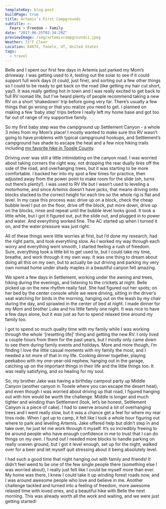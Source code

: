 ```yaml
---
templateKey: blog-post
buildPage: true
title: Artemis’s First Campgrounds
subtitle: >-
  Fears ~ Freedom ~ Family
date: "2017-06-25T02:34:29Z"
previewImage: /img/artemiscampgrounds1.jpeg
Weather: 72°F Clear
Location: 84074, Tooele, UT, United States
tags:
  - travel
---
```


Belle and I spent our first few days in Artemis just parked my Mom’s driveway. I was getting used to it, testing out the solar to see if it could support full work days (it could, just fine), and sorting out a few other things so I could to be ready to get back on the road (like getting my hair cut short, yay!). It was really getting hot in town and I was really excited to get back to full RV nomad life, but I’ve heard plenty of people recommend taking a new RV on a short ‘shakedown’ trip before going very far. There’s usually a few things that go wrong or that you realize you need to get. I planned on making a few ‘baby step’ trips before I really left my home base and got too far out of range of my supportive family.

So my first baby step was the campground up Settlement Canyon - a whole 3 miles from my Mom’s place! I mostly wanted to make sure this RV wasn’t going to have problems with typical campground hookups, and Settlement’s campground has shade to escape the heat and a few nice hiking trails including [my favorite hike in Tooele County](/blog/2017-06-11-hiking-in-settlement-canyon/).

Driving over was still a little intimidating on the canyon road. I was worried about taking corners the right way, not dropping the rear dually tires off the side of the road, and overhanging trees, but it was starting to be more comfortable. I backed her into my spot a few times for practice, then adjusted away from the power point to make room for the slide (oh, turns out there’s plenty!). I was used to RV life but I wasn’t used to leveling a motorhome, and since Artemis doesn’t have jacks, that means driving onto blocks stacked to the correct height for each tire so the whole rig is flat and level. In my case this process was: drive up on a block, check the cheap bubble level I put on the floor, drive off the block, put more down, drive up on the blocks, rinse and repeat until the bubble level looks good. It took a little while, but I got it figured out, put the slide out, and plugged in to power and water. And everything worked fine. The AC started up when I turned it on, and the water pressure was just right.

<two-column-image-grid imageURLs='["/img/artemiscampgrounds1.jpeg", "/img/artemiscampgrounds2.jpeg"]'></two-column-image-grid>

All of these things were little worries at first, but I’d done my research, had the right parts, and took everything slow. As I worked my way through each worry and everything went smooth, I started feeling a rush of freedom. Sure, everything took a little bit to get used to, but I could take my time, breathe, and work through it my own way. It was one thing to dream about doing all this on my own, but to actually be out driving and parking my very own nomad home under shady maples in a beautiful canyon felt amazing.

<two-column-image-grid imageURLs='["/img/artemiscampgrounds3.jpeg", "/img/artemiscampgrounds4.jpeg"]'></two-column-image-grid>

We spent a few days in Settlement, working under the awning and trees, hiking during the evenings, and listening to the crickets at night. Belle picked up on the new rhythm really fast. She had figured out her spots; on her bed by the center console while we were driving, sitting in the driver’s seat watching for birds in the morning, hanging out on the leash by my chair during the day, and sprawled in the center of bed at night. I made dinner for my Mom and brother Luke and his little family one night. It was nice to have a few days alone, but it was just as fun to spend relaxed time around my family too.

<two-column-image-grid imageURLs='["/img/artemiscampgrounds5.jpeg", "/img/artemiscampgrounds6.jpeg"]'></two-column-image-grid>

I got to spend so much quality time with my family while I was working through the whole ‘[resetting life]’ thing and getting the new RV. I only lived a couple hours from them for the past years, but I mostly only came down to see them during family events and holidays. More and more though, I’m finding I love the little casual moments with my family the most, and I needed a lot more of that in my life. Cooking dinner together, playing peekaboo with my one-year-old nephew, hanging out in the garage, catching up on the important things in their life and the little things too. It was really satisfying, and so healing for my soul.

So, my brother Jake was having a birthday campout party up Middle Canyon (another canyon in Tooele where you can escape the desert heat), and even though I was worried about driving up that road, I figured hanging out with him would be worth the challenge. Middle is longer and much tighter and winding than Settlement (look, let’s be honest, Settlement Canyon is a piece of cake). I had to swerve around a lot of overhanging trees and I went really slow, but it was a chance get a feel for where my rear tires rode. When I got up to camp, it felt like I took a whole hour figuring out where to park and leveling Artemis. Jake offered help but didn’t step in and take over, he just let me work through it myself. It’s so incredibly freeing to be around people who have enough confidence in me to trust that I can do things on my own. I found out I needed more blocks to handle parking on really uneven ground, but I got it level enough, set up for the night, walked over for a beer and let myself quit stressing about it being absolutely level.

I had such a good time that night hanging out with family and friends! It didn’t feel weird to be one of the few single people there (something else I was worried about), I really just felt like I could be myself more than ever. My home was there, I knew I could take it up winding forest roads now, and I was around awesome people who love and believe in me. Another challenge tackled and turned into a feeling of freedom, more awesome relaxed time with loved ones, and a beautiful hike with Belle the next morning. This was already worth all the work and waiting, and we were just getting started!

<styled-image options="medium center" src="/img/artemiscampgrounds7.jpeg"></styled-image>

